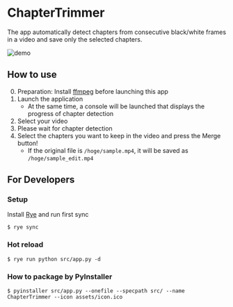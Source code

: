 # ChapterTrimmer

The app automatically detect chapters from consecutive black/white frames in a video and save only the selected chapters.

![demo](https://github.com/oddgai/ChapterTrimmer/assets/45445604/508e0a0c-eb95-4a15-9464-c5f04617d4cc)


## How to use

0. Preparation: Install [ffmpeg](https://ffmpeg.org/) before launching this app
1. Launch the application
    - At the same time, a console will be launched that displays the progress of chapter detection
2. Select your video
3. Please wait for chapter detection
4. Select the chapters you want to keep in the video and press the Merge button!
    - If the original file is `/hoge/sample.mp4`, it will be saved as `/hoge/sample_edit.mp4`


## For Developers

### Setup

Install [Rye](https://rye-up.com/) and run first sync

```
$ rye sync
```

### Hot reload

```
$ rye run python src/app.py -d
```

### How to package by PyInstaller

```
$ pyinstaller src/app.py --onefile --specpath src/ --name ChapterTrimmer --icon assets/icon.ico
```
